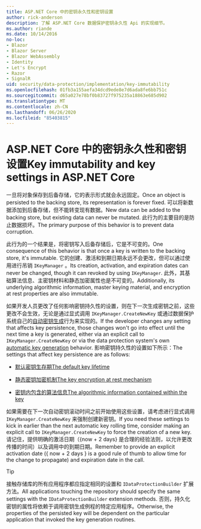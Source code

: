 ```yaml
---
title: ASP.NET Core 中的密钥永久性和密钥设置
author: rick-anderson
description: 了解 ASP.NET Core 数据保护密钥永久性 Api 的实现细节。
ms.author: riande
ms.date: 10/14/2016
no-loc:
- Blazor
- Blazor Server
- Blazor WebAssembly
- Identity
- Let's Encrypt
- Razor
- SignalR
uid: security/data-protection/implementation/key-immutability
ms.openlocfilehash: 01fb3a155aefa34dcd9ede8e7d6ada8fe6bb751c
ms.sourcegitcommit: d65a027e78bf0b83727f975235a18863e685d902
ms.translationtype: MT
ms.contentlocale: zh-CN
ms.lasthandoff: 06/26/2020
ms.locfileid: "85403815"
---
```

# <a name="key-immutability-and-key-settings-in-aspnet-core"></a><span data-ttu-id="35f7a-103">ASP.NET Core 中的密钥永久性和密钥设置</span><span class="sxs-lookup"><span data-stu-id="35f7a-103">Key immutability and key settings in ASP.NET Core</span></span>

<span data-ttu-id="35f7a-104">一旦将对象保存到后备存储，它的表示形式就会永远固定。</span><span class="sxs-lookup"><span data-stu-id="35f7a-104">Once an object is persisted to the backing store, its representation is forever fixed.</span></span> <span data-ttu-id="35f7a-105">可以将新数据添加到后备存储，但不能转变现有数据。</span><span class="sxs-lookup"><span data-stu-id="35f7a-105">New data can be added to the backing store, but existing data can never be mutated.</span></span> <span data-ttu-id="35f7a-106">此行为的主要目的是防止数据损坏。</span><span class="sxs-lookup"><span data-stu-id="35f7a-106">The primary purpose of this behavior is to prevent data corruption.</span></span>

<span data-ttu-id="35f7a-107">此行为的一个结果是，将密钥写入后备存储后，它是不可变的。</span><span class="sxs-lookup"><span data-stu-id="35f7a-107">One consequence of this behavior is that once a key is written to the backing store, it's immutable.</span></span> <span data-ttu-id="35f7a-108">它的创建、激活和到期日期永远不会更改，但可以通过使用进行吊销 `IKeyManager` 。</span><span class="sxs-lookup"><span data-stu-id="35f7a-108">Its creation, activation, and expiration dates can never be changed, though it can revoked by using `IKeyManager`.</span></span> <span data-ttu-id="35f7a-109">此外，其基础算法信息、主密钥材料和静态加密属性也是不可变的。</span><span class="sxs-lookup"><span data-stu-id="35f7a-109">Additionally, its underlying algorithmic information, master keying material, and encryption at rest properties are also immutable.</span></span>

<span data-ttu-id="35f7a-110">如果开发人员更改了任何影响密钥持久性的设置，则在下一次生成密钥之前，这些更改不会生效，无论是通过显式调用 `IKeyManager.CreateNewKey` 或通过数据保护系统自己的[自动密钥生成](xref:security/data-protection/implementation/key-management#data-protection-implementation-key-management)行为来实现的。</span><span class="sxs-lookup"><span data-stu-id="35f7a-110">If the developer changes any setting that affects key persistence, those changes won't go into effect until the next time a key is generated, either via an explicit call to `IKeyManager.CreateNewKey` or via the data protection system's own [automatic key generation](xref:security/data-protection/implementation/key-management#data-protection-implementation-key-management) behavior.</span></span> <span data-ttu-id="35f7a-111">影响密钥持久性的设置如下所示：</span><span class="sxs-lookup"><span data-stu-id="35f7a-111">The settings that affect key persistence are as follows:</span></span>

* [<span data-ttu-id="35f7a-112">默认密钥生存期</span><span class="sxs-lookup"><span data-stu-id="35f7a-112">The default key lifetime</span></span>](xref:security/data-protection/implementation/key-management#data-protection-implementation-key-management)

* [<span data-ttu-id="35f7a-113">静态密钥加密机制</span><span class="sxs-lookup"><span data-stu-id="35f7a-113">The key encryption at rest mechanism</span></span>](xref:security/data-protection/implementation/key-encryption-at-rest)

* [<span data-ttu-id="35f7a-114">密钥内包含的算法信息</span><span class="sxs-lookup"><span data-stu-id="35f7a-114">The algorithmic information contained within the key</span></span>](xref:security/data-protection/configuration/overview#changing-algorithms-with-usecryptographicalgorithms)

<span data-ttu-id="35f7a-115">如果需要在下一次自动密钥滚动时间之前开始使用这些设置，请考虑进行显式调用 `IKeyManager.CreateNewKey` 来强制创建新密钥。</span><span class="sxs-lookup"><span data-stu-id="35f7a-115">If you need these settings to kick in earlier than the next automatic key rolling time, consider making an explicit call to `IKeyManager.CreateNewKey` to force the creation of a new key.</span></span> <span data-ttu-id="35f7a-116">请记住，提供明确的激活日期（{now + 2 days} 是合理的经验法则，以允许更改传播的时间）以及调用中的到期日期。</span><span class="sxs-lookup"><span data-stu-id="35f7a-116">Remember to provide an explicit activation date ({ now + 2 days } is a good rule of thumb to allow time for the change to propagate) and expiration date in the call.</span></span>

>[!TIP]
> <span data-ttu-id="35f7a-117">接触存储库的所有应用程序都应指定相同的设置和 `IDataProtectionBuilder` 扩展方法。</span><span class="sxs-lookup"><span data-stu-id="35f7a-117">All applications touching the repository should specify the same settings with the `IDataProtectionBuilder` extension methods.</span></span> <span data-ttu-id="35f7a-118">否则，持久化密钥的属性将依赖于调用密钥生成例程的特定应用程序。</span><span class="sxs-lookup"><span data-stu-id="35f7a-118">Otherwise, the properties of the persisted key will be dependent on the particular application that invoked the key generation routines.</span></span>
